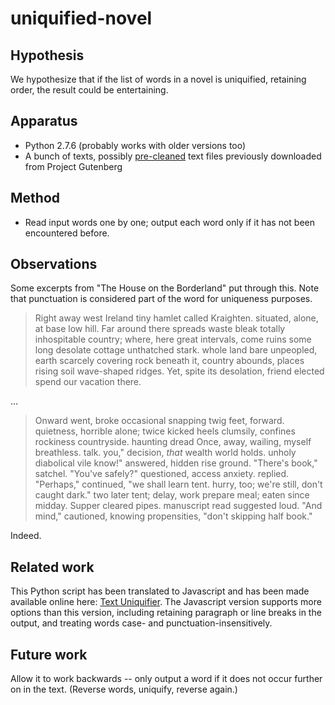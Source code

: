 uniquified-novel
================

Hypothesis
----------

We hypothesize that if the list of words in a novel is uniquified, retaining
order, the result could be entertaining.

Apparatus
---------

*   Python 2.7.6 (probably works with older versions too)
*   A bunch of texts, possibly [pre-cleaned](../guten-gutter) text files
    previously downloaded from Project Gutenberg

Method
------

*   Read input words one by one; output each word only if it has not been
    encountered before.

Observations
------------

Some excerpts from "The House on the Borderland" put through this.  Note that
punctuation is considered part of the word for uniqueness purposes.

> Right away west Ireland tiny hamlet called Kraighten. situated, alone, at
> base low hill. Far around there spreads waste bleak totally inhospitable
> country; where, here great intervals, come ruins some long desolate cottage
> unthatched stark. whole land bare unpeopled, earth scarcely covering rock
> beneath it, country abounds, places rising soil wave-shaped ridges.
> Yet, spite its desolation, friend elected spend our vacation there.

...

> Onward went, broke occasional snapping twig feet, forward. quietness,
> horrible alone; twice kicked heels clumsily, confines rockiness countryside.
> haunting dread Once, away, wailing, myself breathless. talk. you," decision,
> _that_ wealth world holds. unholy diabolical vile know!" answered, hidden
> rise ground. "There's book," satchel. "You've safely?" questioned, access
> anxiety. replied. "Perhaps," continued, "we shall learn tent. hurry, too;
> we're still, don't caught dark." two later tent; delay, work prepare meal;
> eaten since midday. Supper cleared pipes. manuscript read suggested loud.
> "And mind," cautioned, knowing propensities, "don't skipping half book."

Indeed.

Related work
------------

This Python script has been translated to Javascript and has been made
available online here: [Text Uniquifier](http://catseye.tc/installation/Text_Uniquifier).
The Javascript version supports more options than this version, including
retaining paragraph or line breaks in the output, and treating words
case- and punctuation-insensitively.

Future work
-----------

Allow it to work backwards -- only output a word if it does not occur further
on in the text.  (Reverse words, uniquify, reverse again.)
